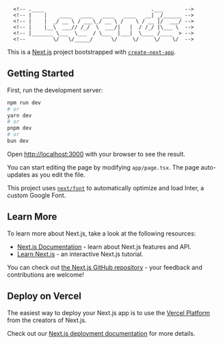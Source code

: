 <!-- __________.___  __                  _________ __                 -->
<!-- \__    ___|   _/  |______    ____  /   ______/  |______ _______  -->
  <!-- |    |  |   \   __\__  \  /    \ \_____  \\   __\__  \\_  __ \ -->
  <!-- |    |  |   ||  |  / __ \|   |  \/        \|  |  / __ \|  | \/ -->
  <!-- |____|  |___||__| (____  |___|  /_______  /|__| (____  |__|    -->
  <!--                        \/     \/        \/           \/        -->
      <!-- .____                                   .___       -->
      <!-- |    |    ____   ____   ____   ____   __| _/______ -->
      <!-- |    |  _/ __ \ / ___\_/ __ \ /    \ / __ |/  ___/ -->
      <!-- |    |__\  ___// /_/  \  ___/|   |  / /_/ |\___ \  -->
      <!-- |_______ \___  \___  / \___  |___|  \____ /____  > -->
      <!--         \/   \/_____/      \/     \/     \/    \/  -->

      
This is a [Next.js](https://nextjs.org/) project bootstrapped with [`create-next-app`](https://github.com/vercel/next.js/tree/canary/packages/create-next-app).

## Getting Started

First, run the development server:

```bash
npm run dev
# or
yarn dev
# or
pnpm dev
# or
bun dev
```

Open [http://localhost:3000](http://localhost:3000) with your browser to see the result.

You can start editing the page by modifying `app/page.tsx`. The page auto-updates as you edit the file.

This project uses [`next/font`](https://nextjs.org/docs/basic-features/font-optimization) to automatically optimize and load Inter, a custom Google Font.

## Learn More

To learn more about Next.js, take a look at the following resources:

- [Next.js Documentation](https://nextjs.org/docs) - learn about Next.js features and API.
- [Learn Next.js](https://nextjs.org/learn) - an interactive Next.js tutorial.

You can check out [the Next.js GitHub repository](https://github.com/vercel/next.js/) - your feedback and contributions are welcome!

## Deploy on Vercel

The easiest way to deploy your Next.js app is to use the [Vercel Platform](https://vercel.com/new?utm_medium=default-template&filter=next.js&utm_source=create-next-app&utm_campaign=create-next-app-readme) from the creators of Next.js.

Check out our [Next.js deployment documentation](https://nextjs.org/docs/deployment) for more details.

